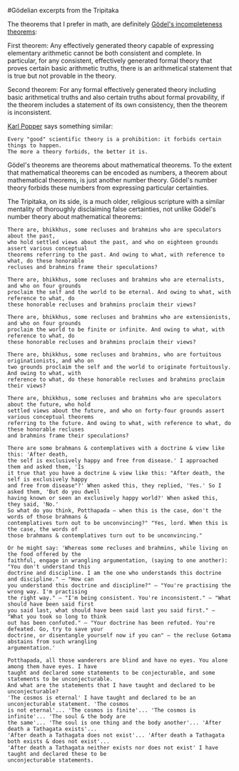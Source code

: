 #Gödelian excerpts from the Tripitaka

The theorems that I prefer in math, are definitely [Gödel's incompleteness theorems](http://en.wikipedia.org/wiki/G%C3%B6del%27s_incompleteness_theorems):

First theorem:
	Any effectively generated theory capable of expressing elementary arithmetic
	cannot be both consistent and complete. In particular, for any consistent, effectively
	generated formal theory that proves certain basic arithmetic truths, there
	is an arithmetical statement that is true but not provable in the theory.

Second theorem:
	For any formal effectively generated theory including basic arithmetical truths
	and also certain truths about formal provability, if the theorem includes a statement of its
	own consistency, then the theorem is inconsistent.

[Karl Popper](http://www.stephenjaygould.org/ctrl/popper_falsification.html) says something similar:

	Every "good" scientific theory is a prohibition: it forbids certain things to happen.
	The more a theory forbids, the better it is.

Gödel's theorems are theorems about mathematical theorems. To the extent that mathematical theorems can be encoded as numbers, a theorem about mathematical theorems, is just another number theory. Gödel's number theory forbids these numbers from expressing particular certainties.

The Tripitaka, on its side, is a much older, religious scripture with a similar mentality of thoroughly disclaiming false certainties, not unlike Gödel's number theory about mathematical theorems:

	There are, bhikkhus, some recluses and brahmins who are speculators about the past,
	who hold settled views about the past, and who on eighteen grounds assert various conceptual
	theorems referring to the past. And owing to what, with reference to what, do these honorable
	recluses and brahmins frame their speculations?

	There are, bhikkhus, some recluses and brahmins who are eternalists, and who on four grounds
	proclaim the self and the world to be eternal. And owing to what, with reference to what, do
	these honorable recluses and brahmins proclaim their views?

	There are, bhikkhus, some recluses and brahmins who are extensionists, and who on four grounds
	proclaim the world to be finite or infinite. And owing to what, with reference to what, do
	these honorable recluses and brahmins proclaim their views?

	There are, bhikkhus, some recluses and brahmins, who are fortuitous originationists, and who on
	two grounds proclaim the self and the world to originate fortuitously. And owing to what, with
	reference to what, do these honorable recluses and brahmins proclaim their views?

	There are, bhikkhus, some recluses and brahmins who are speculators about the future, who hold
	settled views about the future, and who on forty-four grounds assert various conceptual theorems
	referring to the future. And owing to what, with reference to what, do these honorable recluses
	and brahmins frame their speculations?

	There are some brahmans & contemplatives with a doctrine & view like this: 'After death, 
	the self is exclusively happy and free from disease.' I approached them and asked them, 'Is
	it true that you have a doctrine & view like this: "After death, the self is exclusively happy
	and free from disease"?' When asked this, they replied, 'Yes.' So I asked them, 'But do you dwell
	having known or seen an exclusively happy world?' When asked this, they said, 'No.' 
	So what do you think, Potthapada — when this is the case, don't the words of those brahmans &
	contemplatives turn out to be unconvincing?" "Yes, lord. When this is the case, the words of
	those brahmans & contemplatives turn out to be unconvincing."

	Or he might say: 'Whereas some recluses and brahmins, while living on the food offered by the
	faithful, engage in wrangling argumentation, (saying to one another): "You don't understand this
	doctrine and discipline. I am the one who understands this doctrine and discipline." — "How can
	you understand this doctrine and discipline?" — "You're practising the wrong way. I'm practising
	the right way." — "I'm being consistent. You're inconsistent." — "What should have been said first
	you said last, what should have been said last you said first." — "What you took so long to think
	out has been confuted." — "Your doctrine has been refuted. You're defeated. Go, try to save your
	doctrine, or disentangle yourself now if you can" — the recluse Gotama abstains from such wrangling
	argumentation.'

	Potthapada, all those wanderers are blind and have no eyes. You alone among them have eyes. I have
	taught and declared some statements to be conjecturable, and some statements to be unconjecturable.
	And what are the statements that I have taught and declared to be unconjecturable?
	'The cosmos is eternal' I have taught and declared to be an unconjecturable statement. 'The cosmos
	is not eternal'... 'The cosmos is finite'... 'The cosmos is infinite'... 'The soul & the body are
	the same'... 'The soul is one thing and the body another'... 'After death a Tathagata exists'... 
	'After death a Tathagata does not exist'... 'After death a Tathagata both exists & does not exist'...
	'After death a Tathagata neither exists nor does not exist' I have taught and declared these to be
	unconjecturable statements.


